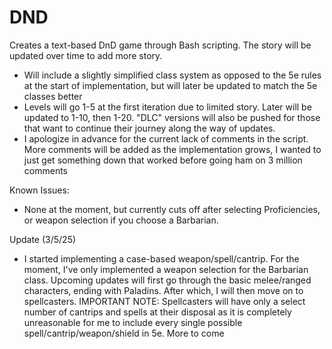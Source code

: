 # DND
Creates a text-based DnD game through Bash scripting. The story will be updated over time to add more story.

- Will include a slightly simplified class system as opposed to the 5e rules at the start of implementation, but will later be updated to match the 5e classes better
- Levels will go 1-5 at the first iteration due to limited story. Later will be updated to 1-10, then 1-20. "DLC" versions will also be pushed for those that want to continue their journey along the way of updates. 
- I apologize in advance for the current lack of comments in the script. More comments will be added as the implementation grows, I wanted to just get something down that worked before going ham on 3 million comments

Known Issues:
- None at the moment, but currently cuts off after selecting Proficiencies, or weapon selection if you choose a Barbarian.

Update (3/5/25)
- I started implementing a case-based weapon/spell/cantrip. For the moment, I've only implemented a weapon selection for the Barbarian class. Upcoming updates will first go through the basic melee/ranged characters, ending with Paladins. After which, I will then move on to spellcasters. IMPORTANT NOTE: Spellcasters will have only a select number of cantrips and spells at their disposal as it is completely unreasonable for me to include every single possible spell/cantrip/weapon/shield in 5e. More to come

